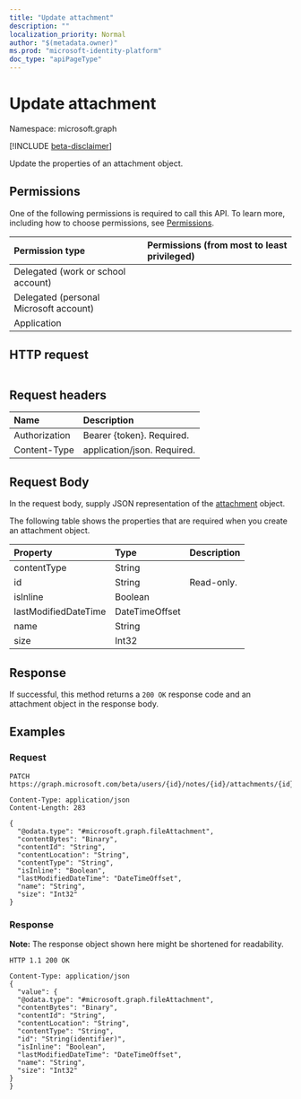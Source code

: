 ```yaml
---
title: "Update attachment"
description: ""
localization_priority: Normal
author: "$(metadata.owner)"
ms.prod: "microsoft-identity-platform"
doc_type: "apiPageType"
---
```


# Update attachment

Namespace: microsoft.graph

[!INCLUDE [beta-disclaimer](../../includes/beta-disclaimer.md)]

Update the properties of an attachment object.

## Permissions

One of the following permissions is required to call this API. To learn more, including how to choose permissions, see [Permissions](/graph/permissions-reference).

| Permission type                        | Permissions (from most to least privileged) |
| :------------------------------------- | :------------------------------------------ |
| Delegated (work or school account)     |                                             |
| Delegated (personal Microsoft account) |                                             |
| Application                            |                                             |

## HTTP request

<!-- {
  "blockType": "ignored"
}
-->

```http

```

## Request headers

| Name          | Description                 |
| :------------ | :-------------------------- |
| Authorization | Bearer {token}. Required.   |
| Content-Type  | application/json. Required. |

## Request Body

In the request body, supply JSON representation of the [attachment](../resources/-attachment.md) object.

<!-- Actions and Functions -->

<!-- CRUD Methods -->

The following table shows the properties that are required when you create an attachment object.

| Property             | Type           | Description |
| :------------------- | :------------- | :---------- |
| contentType          | String         |             |
| id                   | String         | Read-only.  |
| isInline             | Boolean        |             |
| lastModifiedDateTime | DateTimeOffset |             |
| name                 | String         |             |
| size                 | Int32          |             |

## Response

If successful, this method returns a `200 OK` response code and an attachment object in the response body.

## Examples

### Request

<!-- {
  "blockType": "request",
  "name": "update_attachment"
}
-->

```http
PATCH https://graph.microsoft.com/beta/users/{id}/notes/{id}/attachments/{id}

Content-Type: application/json
Content-Length: 283

{
  "@odata.type": "#microsoft.graph.fileAttachment",
  "contentBytes": "Binary",
  "contentId": "String",
  "contentLocation": "String",
  "contentType": "String",
  "isInline": "Boolean",
  "lastModifiedDateTime": "DateTimeOffset",
  "name": "String",
  "size": "Int32"
}

```

### Response

**Note:** The response object shown here might be shortened for readability.

<!-- {
  "blockType": "response",
  "truncated": true,
  "@odata.type": "Microsoft.OutlookServices.attachment"
}
-->

```http
HTTP 1.1 200 OK

Content-Type: application/json
{
  "value": {
  "@odata.type": "#microsoft.graph.fileAttachment",
  "contentBytes": "Binary",
  "contentId": "String",
  "contentLocation": "String",
  "contentType": "String",
  "id": "String(identifier)",
  "isInline": "Boolean",
  "lastModifiedDateTime": "DateTimeOffset",
  "name": "String",
  "size": "Int32"
}
}

```
